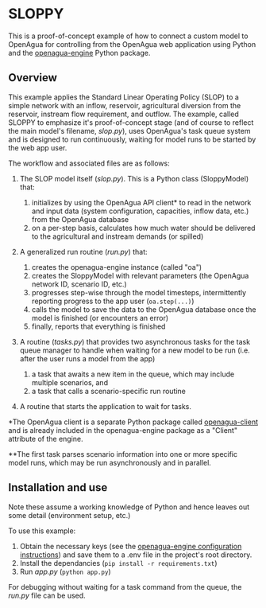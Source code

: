 # SLOPPY

This is a proof-of-concept example of how to connect a custom model to OpenAgua for controlling from the OpenAgua web application using Python and the [openagua-engine](https://pypi.org/project/openagua-engine/) Python package.

## Overview

This example applies the Standard Linear Operating Policy (SLOP) to a simple network with an inflow, reservoir, agricultural diversion from the reservoir, instream flow requirement, and outflow. The example, called SLOPPY to emphasize it's proof-of-concept stage (and of course to reflect the main model's filename, *slop.py*), uses OpenAgua's task queue system and is designed to run continuously, waiting for model runs to be started by the web app user.

The workflow and associated files are as follows:

1. The SLOP model itself (*slop.py*). This is a Python class (SloppyModel) that:
   1. initializes by using the OpenAgua API client* to read in the network and input data (system configuration, capacities, inflow data, etc.) from the OpenAgua database
   2. on a per-step basis, calculates how much water should be delivered to the agricultural and instream demands (or spilled)

2. A generalized run routine (*run.py*) that:
   1. creates the openagua-engine instance (called "oa")
   2. creates the SloppyModel with relevant parameters (the OpenAgua network ID, scenario ID, etc.)
   3. progresses step-wise through the model timesteps, intermittently reporting progress to the app user (`oa.step(...)`)
   4. calls the model to save the data to the OpenAgua database once the model is finished (or encounters an error)
   5. finally, reports that everything is finished

3. A routine (*tasks.py*) that provides two asynchronous tasks for the task queue manager to handle when waiting for a new model to be run (i.e. after the user runs a model from the app)
   1. a task that awaits a new item in the queue, which may include multiple scenarios, and
   2. a task that calls a scenario-specific run routine

4. A routine that starts the application to wait for tasks.

*The OpenAgua client is a separate Python package called [openagua-client](https://pypi.org/project/openagua-client/) and is already included in the openagua-engine package as a "Client" attribute of the engine.

**The first task parses scenario information into one or more specific model runs, which may be run asynchronously and in parallel.

## Installation and use

Note these assume a working knowledge of Python and hence leaves out some detail (environment setup, etc.)

To use this example:
1. Obtain the necessary keys (see the [openagua-engine configuration instructions](https://github.com/openagua/openagua-engine#configuration)) and save them to a .env file in the project's root directory.
2. Install the dependancies (`pip install -r requirements.txt`)
3. Run *app.py* (`python app.py`)

For debugging without waiting for a task command from the queue, the *run.py* file can be used.